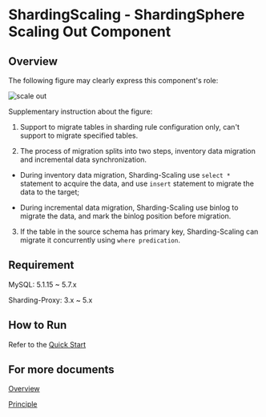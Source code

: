 # ShardingScaling - ShardingSphere Scaling Out Component

## Overview

The following figure may clearly express this component's role:

![scale out](https://user-images.githubusercontent.com/14773179/75600294-8516d500-5ae8-11ea-9635-5656b72242e3.png)

Supplementary instruction about the figure:

1. Support to migrate tables in sharding rule configuration only, can't support to migrate specified tables.

2. The process of migration splits into two steps, inventory data migration and incremental data synchronization.

  - During inventory data migration, Sharding-Scaling use `select *` statement to acquire the data, and use `insert` statement to migrate the data to the target;
   
  - During incremental data migration, Sharding-Scaling use binlog to migrate the data, and mark the binlog position before migration.

3. If the table in the source schema has primary key, Sharding-Scaling can migrate it concurrently using `where predication`.

## Requirement

MySQL: 5.1.15 ~ 5.7.x

Sharding-Proxy: 3.x ~ 5.x

## How to Run

Refer to the [Quick Start](./src/resources/document/manual/quick-start.en.md)

## For more documents

[Overview](./src/resources/document/features/_index.en.md)

[Principle](./src/resources/document/features/principle.en.md)
